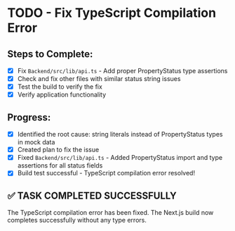 # TODO - Fix TypeScript Compilation Error

## Steps to Complete:

- [x] Fix `Backend/src/lib/api.ts` - Add proper PropertyStatus type assertions
- [x] Check and fix other files with similar status string issues
- [x] Test the build to verify the fix
- [x] Verify application functionality

## Progress:
- [x] Identified the root cause: string literals instead of PropertyStatus types in mock data
- [x] Created plan to fix the issue
- [x] Fixed `Backend/src/lib/api.ts` - Added PropertyStatus import and type assertions for all status fields
- [x] Build test successful - TypeScript compilation error resolved!

## ✅ TASK COMPLETED SUCCESSFULLY

The TypeScript compilation error has been fixed. The Next.js build now completes successfully without any type errors.
